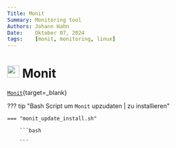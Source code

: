 ```yaml
---
Title: Monit
Summary: Monitoring tool
Authors: Johann Hahn
Date:    Oktober 07, 2024
tags:    [monit, monitoring, linux]
---
```


# <img src="../../../assets/logos/monit.png" width="28" height="28" /> Monit


[`Monit`][Monit]{target=\_blank}

[Monit]: https://mmonit.com/ 

??? tip "Bash Script um `Monit` upzudaten | zu installieren"

    === "monit_update_install.sh"
        
        ```bash
       
        ```
